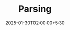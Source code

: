 ---
type: lecture

date: 2025-01-30T02:00:00+5:30

title: "Parsing"

tldr: "Evaluation, learning and decoding"

hide_from_announcments: true

thumbnail: /_images/lecs/01.png

links: 
    - url: /_images/lecs/lec7a.pdf
      name: scribe
    - url: /_images/lecs/lec7b.pdf
      name: scribe
---